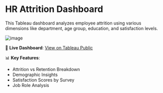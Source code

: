 # HR Attrition Dashboard

This Tableau dashboard analyzes employee attrition using various dimensions like department, age group, education, and satisfaction levels.

![image](https://github.com/user-attachments/assets/074a31aa-06cf-4001-a95e-14a50a348c71)

🔗 **Live Dashboard**: [View on Tableau Public](https://public.tableau.com/views/HRAttritionDashboard_17500696102950/HRDASHBOARD?:language=en-US&:sid=&:redirect=auth&:display_count=n&:origin=viz_share_link)

📊 **Key Features**:
- Attrition vs Retention Breakdown
- Demographic Insights
- Satisfaction Scores by Survey
- Job Role Analysis
